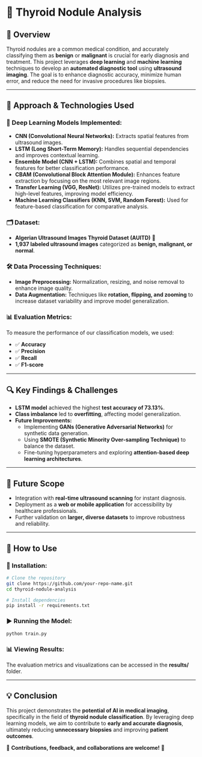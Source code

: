 # 🏥 Thyroid Nodule Analysis

## 📌 Overview
Thyroid nodules are a common medical condition, and accurately classifying them as **benign** or **malignant** is crucial for early diagnosis and treatment. This project leverages **deep learning** and **machine learning** techniques to develop an **automated diagnostic tool** using **ultrasound imaging**. The goal is to enhance diagnostic accuracy, minimize human error, and reduce the need for invasive procedures like biopsies.

---

## 🚀 Approach & Technologies Used

### 🧠 Deep Learning Models Implemented:
- **CNN (Convolutional Neural Networks):** Extracts spatial features from ultrasound images.
- **LSTM (Long Short-Term Memory):** Handles sequential dependencies and improves contextual learning.
- **Ensemble Model (CNN + LSTM):** Combines spatial and temporal features for better classification performance.
- **CBAM (Convolutional Block Attention Module):** Enhances feature extraction by focusing on the most relevant image regions.
- **Transfer Learning (VGG, ResNet):** Utilizes pre-trained models to extract high-level features, improving model efficiency.
- **Machine Learning Classifiers (KNN, SVM, Random Forest):** Used for feature-based classification for comparative analysis.

### 🗂 Dataset:
- **Algerian Ultrasound Images Thyroid Dataset (AUITD)** 📸
- **1,937 labeled ultrasound images** categorized as **benign, malignant, or normal**.

### 🛠 Data Processing Techniques:
- **Image Preprocessing:** Normalization, resizing, and noise removal to enhance image quality.
- **Data Augmentation:** Techniques like **rotation, flipping, and zooming** to increase dataset variability and improve model generalization.

### 📊 Evaluation Metrics:
To measure the performance of our classification models, we used:
- ✅ **Accuracy**
- ✅ **Precision**
- ✅ **Recall**
- ✅ **F1-score**

---

## 🔍 Key Findings & Challenges
- **LSTM model** achieved the highest **test accuracy of 73.13%**.
- **Class imbalance** led to **overfitting**, affecting model generalization.
- **Future Improvements:**
  - Implementing **GANs (Generative Adversarial Networks)** for synthetic data generation.
  - Using **SMOTE (Synthetic Minority Over-sampling Technique)** to balance the dataset.
  - Fine-tuning hyperparameters and exploring **attention-based deep learning architectures**.

---

## 📅 Future Scope
- Integration with **real-time ultrasound scanning** for instant diagnosis.
- Deployment as a **web or mobile application** for accessibility by healthcare professionals.
- Further validation on **larger, diverse datasets** to improve robustness and reliability.

---

## 🔧 How to Use
### 🔽 Installation:
```bash
# Clone the repository
git clone https://github.com/your-repo-name.git
cd thyroid-nodule-analysis

# Install dependencies
pip install -r requirements.txt
```

### ▶️ Running the Model:
```bash
python train.py
```

### 📊 Viewing Results:
The evaluation metrics and visualizations can be accessed in the **results/** folder.

---

## 💡 Conclusion
This project demonstrates the **potential of AI in medical imaging**, specifically in the field of **thyroid nodule classification**. By leveraging deep learning models, we aim to contribute to **early and accurate diagnosis**, ultimately reducing **unnecessary biopsies** and improving **patient outcomes**.

📌 **Contributions, feedback, and collaborations are welcome!** 🚀

